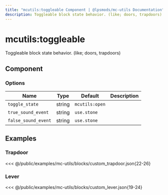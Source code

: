 ```yaml
---
title: "mcutils:toggleable Component | @lpsmods/mc-utils Documentation"
description: Toggleable block state behavior. (like; doors, trapdoors)
---
```


# mcutils:toggleable

Toggleable block state behavior. (like; doors, trapdoors)

## Component

### Options

| Name                | Type   | Default        | Description |
| ------------------- | ------ | -------------- | ----------- |
| `toggle_state`      | string | `mcutils:open` |             |
| `true_sound_event`  | string | `use.stone`    |             |
| `false_sound_event` | string | `use.stone`    |             |

## Examples

### Trapdoor

<<< @/public/examples/mc-utils/blocks/custom_trapdoor.json{22-26}

### Lever

<<< @/public/examples/mc-utils/blocks/custom_lever.json{19-24}

